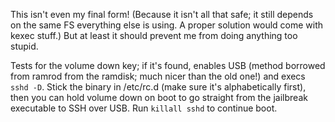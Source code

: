 This isn't even my final form!  (Because it isn't all that safe; it still
depends on the same FS everything else is using.  A proper solution would come
with kexec stuff.)  But at least it should prevent me from doing anything too
stupid.

Tests for the volume down key; if it's found, enables USB (method borrowed from
ramrod from the ramdisk; much nicer than the old one!) and execs `sshd -D`.
Stick the binary in /etc/rc.d (make sure it's alphabetically first), then you
can hold volume down on boot to go straight from the jailbreak executable to
SSH over USB.  Run `killall sshd` to continue boot.
